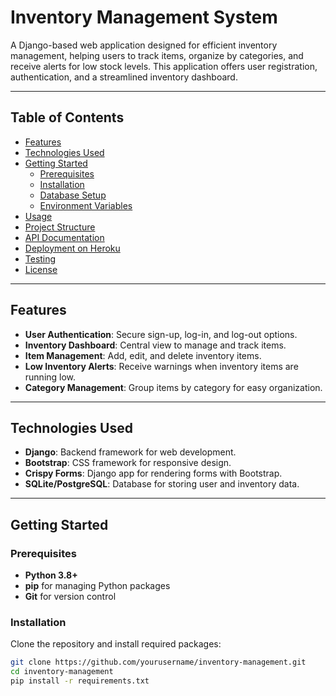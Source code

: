 # Inventory Management System

A Django-based web application designed for efficient inventory management, helping users to track items, organize by 
categories, and receive alerts for low stock levels. This application offers user registration, authentication, and a streamlined inventory dashboard.

---

## Table of Contents

- [Features](#features)
- [Technologies Used](#technologies-used)
- [Getting Started](#getting-started)
  - [Prerequisites](#prerequisites)
  - [Installation](#installation)
  - [Database Setup](#database-setup)
  - [Environment Variables](#environment-variables)
- [Usage](#usage)
- [Project Structure](#project-structure)
- [API Documentation](#api-documentation)
- [Deployment on Heroku](#deployment-on-heroku)
- [Testing](#testing)
- [License](#license)

---

## Features

- **User Authentication**: Secure sign-up, log-in, and log-out options.
- **Inventory Dashboard**: Central view to manage and track items.
- **Item Management**: Add, edit, and delete inventory items.
- **Low Inventory Alerts**: Receive warnings when inventory items are running low.
- **Category Management**: Group items by category for easy organization.

---

## Technologies Used

- **Django**: Backend framework for web development.
- **Bootstrap**: CSS framework for responsive design.
- **Crispy Forms**: Django app for rendering forms with Bootstrap.
- **SQLite/PostgreSQL**: Database for storing user and inventory data.

---

## Getting Started

### Prerequisites

- **Python 3.8+**
- **pip** for managing Python packages
- **Git** for version control

### Installation

Clone the repository and install required packages:
```bash
git clone https://github.com/yourusername/inventory-management.git
cd inventory-management
pip install -r requirements.txt


